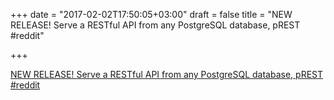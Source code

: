 +++
date = "2017-02-02T17:50:05+03:00"
draft = false
title = "NEW RELEASE! Serve a RESTful API from any PostgreSQL database, pREST  #reddit"

+++

<p><a href="https://t.co/nS7Kv6tHDh">NEW RELEASE! Serve a RESTful API from any PostgreSQL database, pREST  #reddit</a></p>
